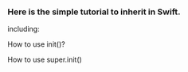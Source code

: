 ### Here is the simple tutorial to inherit in Swift.

including:

  How to use init()?
  
  How to use super.init()
